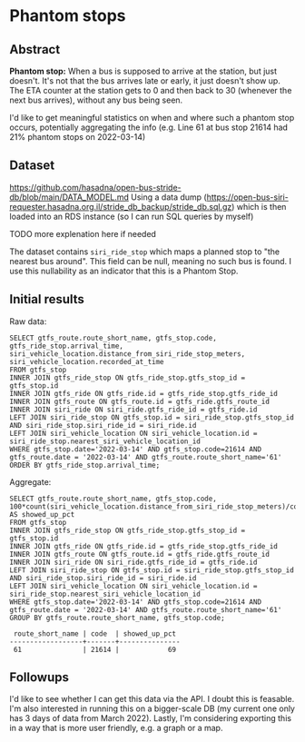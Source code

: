 # Phantom stops
## Abstract
**Phantom stop:** When a bus is supposed to arrive at the station, but just doesn't.
It's not that the bus arrives late or early, it just doesn't show up.
The ETA counter at the station gets to 0 and then back to 30 (whenever the next bus arrives), without any bus being seen.

I'd like to get meaningful statistics on when and where such a phantom stop occurs, potentially aggregating the info (e.g. Line 61 at bus stop 21614 had 21% phantom stops on 2022-03-14)  

## Dataset
https://github.com/hasadna/open-bus-stride-db/blob/main/DATA_MODEL.md
Using a data dump (https://open-bus-siri-requester.hasadna.org.il/stride_db_backup/stride_db.sql.gz) which is then loaded into an RDS instance (so I can run SQL queries by myself)

TODO more explenation here if needed

The dataset contains `siri_ride_stop` which maps a planned stop to "the nearest bus around". This field can be null, meaning no such bus is found.
I use this nullability as an indicator that this is a Phantom Stop. 

## Initial results
Raw data:
```
SELECT gtfs_route.route_short_name, gtfs_stop.code, gtfs_ride_stop.arrival_time, siri_vehicle_location.distance_from_siri_ride_stop_meters, siri_vehicle_location.recorded_at_time
FROM gtfs_stop
INNER JOIN gtfs_ride_stop ON gtfs_ride_stop.gtfs_stop_id = gtfs_stop.id
INNER JOIN gtfs_ride ON gtfs_ride.id = gtfs_ride_stop.gtfs_ride_id
INNER JOIN gtfs_route ON gtfs_route.id = gtfs_ride.gtfs_route_id
INNER JOIN siri_ride ON siri_ride.gtfs_ride_id = gtfs_ride.id 
LEFT JOIN siri_ride_stop ON gtfs_stop.id = siri_ride_stop.gtfs_stop_id AND siri_ride_stop.siri_ride_id = siri_ride.id
LEFT JOIN siri_vehicle_location ON siri_vehicle_location.id = siri_ride_stop.nearest_siri_vehicle_location_id
WHERE gtfs_stop.date='2022-03-14' AND gtfs_stop.code=21614 AND gtfs_route.date = '2022-03-14' AND gtfs_route.route_short_name='61'
ORDER BY gtfs_ride_stop.arrival_time;
```

Aggregate:
```
SELECT gtfs_route.route_short_name, gtfs_stop.code, 100*count(siri_vehicle_location.distance_from_siri_ride_stop_meters)/count(gtfs_route.*) AS showed_up_pct
FROM gtfs_stop
INNER JOIN gtfs_ride_stop ON gtfs_ride_stop.gtfs_stop_id = gtfs_stop.id
INNER JOIN gtfs_ride ON gtfs_ride.id = gtfs_ride_stop.gtfs_ride_id
INNER JOIN gtfs_route ON gtfs_route.id = gtfs_ride.gtfs_route_id
INNER JOIN siri_ride ON siri_ride.gtfs_ride_id = gtfs_ride.id 
LEFT JOIN siri_ride_stop ON gtfs_stop.id = siri_ride_stop.gtfs_stop_id AND siri_ride_stop.siri_ride_id = siri_ride.id
LEFT JOIN siri_vehicle_location ON siri_vehicle_location.id = siri_ride_stop.nearest_siri_vehicle_location_id
WHERE gtfs_stop.date='2022-03-14' AND gtfs_stop.code=21614 AND gtfs_route.date = '2022-03-14' AND gtfs_route.route_short_name='61'
GROUP BY gtfs_route.route_short_name, gtfs_stop.code;
```
```
 route_short_name | code  | showed_up_pct 
------------------+-------+---------------
 61               | 21614 |            69
```

## Followups
I'd like to see whether I can get this data via the API. I doubt this is feasable.
I'm also interested in running this on a bigger-scale DB (my current one only has 3 days of data from March 2022).
Lastly, I'm considering exporting this in a way that is more user friendly, e.g. a graph or a map.

